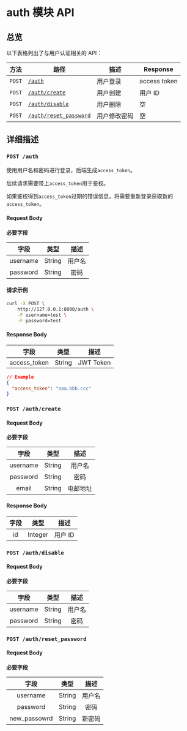 # auth 模块 API

## 总览

以下表格列出了与用户认证相关的 API：

| 方法   | 路径                     | 描述     | Response     |
| ------ | ------------------------ | -------- | ------------ |
| `POST` | [`/auth`](#post-auth)    | 用户登录 | access token |
| `POST` | [`/auth/create`](#post-) | 用户创建 | 用户 ID      |
| `POST` | [`/auth/disable`](#post-) | 用户删除 | 空      |
| `POST` | [`/auth/reset_password`](#post-) | 用户修改密码 | 空 |

## 详细描述

### `POST /auth`

使用用户名和密码进行登录，后端生成`access_token`。

后续请求需要带上`access_token`用于鉴权。

如果鉴权得到`access_token`过期的错误信息，将需要重新登录获取新的`access_token`。

#### Request Body

**必要字段**

|   字段   |  类型  |  描述  |
| :------: | :----: | :----: |
| username | String | 用户名 |
| password | String |  密码  |

#### 请求示例

```bash
curl -X POST \
    http://127.0.0.1:8000/auth \
    -F username=test \
    -F password=test
```

#### Response Body

|     字段     |  类型  |   描述    |
| :----------: | :----: | :-------: |
| access_token | String | JWT Token |

```json
// Example
{
  "access_token": "aaa.bbb.ccc"
}
```

### `POST /auth/create`

#### Request Body

**必要字段**

|   字段   |  类型  |   描述   |
| :------: | :----: | :------: |
| username | String |  用户名  |
| password | String |   密码   |
|  email   | String | 电邮地址 |

#### Response Body

| 字段 |  类型   |  描述   |
| :--: | :-----: | :-----: |
|  id  | Integer | 用户 ID |

### `POST /auth/disable`

#### Request Body

**必要字段**

|   字段   |  类型  |   描述   |
| :------: | :----: | :------: |
| username | String |  用户名  |
| password | String |   密码   |

### `POST /auth/reset_password`

#### Request Body

**必要字段**

|     字段     |  类型  |  描述  |
| :----------: | :----: | :----: |
|   username   | String | 用户名 |
|   password   | String |  密码  |
| new_passowrd | String | 新密码 |